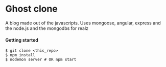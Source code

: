 Ghost clone
=====

A blog made out of the javascripts. Uses mongoose, angular, express and the node.js and the mongodbs for realz


#### Getting started
```
$ git clone <this_repo>
$ npm install
$ nodemon server # OR npm start
```